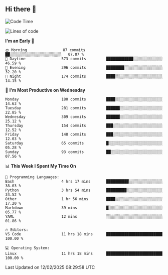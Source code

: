 ## Hi there 👋

<!--
**Wangmerlyn/Wangmerlyn** is a ✨ _special_ ✨ repository because its `README.md` (this file) appears on your GitHub profile.

Here are some ideas to get you started:

- 🔭 I’m currently working on ...
- 🌱 I’m currently learning ...
- 👯 I’m looking to collaborate on ...
- 🤔 I’m looking for help with ...
- 💬 Ask me about ...
- 📫 How to reach me: ...
- 😄 Pronouns: ...
- ⚡ Fun fact: ...
-->
<!--START_SECTION:waka-->
![Code Time](http://img.shields.io/badge/Code%20Time-46%20hrs%2042%20mins-blue)

![Lines of code](https://img.shields.io/badge/From%20Hello%20World%20I%27ve%20Written-8.4%20million%20lines%20of%20code-blue)

**I'm an Early 🐤** 

```text
🌞 Morning                87 commits          ██░░░░░░░░░░░░░░░░░░░░░░░   07.07 % 
🌆 Daytime                573 commits         ████████████░░░░░░░░░░░░░   46.59 % 
🌃 Evening                396 commits         ████████░░░░░░░░░░░░░░░░░   32.20 % 
🌙 Night                  174 commits         ████░░░░░░░░░░░░░░░░░░░░░   14.15 % 
```
📅 **I'm Most Productive on Wednesday** 

```text
Monday                   180 commits         ████░░░░░░░░░░░░░░░░░░░░░   14.63 % 
Tuesday                  281 commits         ██████░░░░░░░░░░░░░░░░░░░   22.85 % 
Wednesday                309 commits         ██████░░░░░░░░░░░░░░░░░░░   25.12 % 
Thursday                 154 commits         ███░░░░░░░░░░░░░░░░░░░░░░   12.52 % 
Friday                   148 commits         ███░░░░░░░░░░░░░░░░░░░░░░   12.03 % 
Saturday                 65 commits          █░░░░░░░░░░░░░░░░░░░░░░░░   05.28 % 
Sunday                   93 commits          ██░░░░░░░░░░░░░░░░░░░░░░░   07.56 % 
```


📊 **This Week I Spent My Time On** 

```text
💬 Programming Languages: 
Bash                     4 hrs 17 mins       ██████████░░░░░░░░░░░░░░░   38.03 % 
Python                   3 hrs 54 mins       █████████░░░░░░░░░░░░░░░░   34.52 % 
Other                    1 hr 56 mins        ████░░░░░░░░░░░░░░░░░░░░░   17.20 % 
Markdown                 39 mins             █░░░░░░░░░░░░░░░░░░░░░░░░   05.77 % 
YAML                     12 mins             ░░░░░░░░░░░░░░░░░░░░░░░░░   01.86 % 

🔥 Editors: 
VS Code                  11 hrs 18 mins      █████████████████████████   100.00 % 

💻 Operating System: 
Linux                    11 hrs 18 mins      █████████████████████████   100.00 % 
```


 Last Updated on 12/02/2025 08:29:58 UTC
<!--END_SECTION:waka-->
